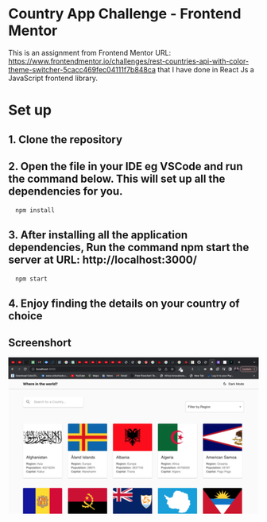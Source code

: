 # Country App Challenge - Frontend Mentor

This is an assignment from Frontend Mentor URL: https://www.frontendmentor.io/challenges/rest-countries-api-with-color-theme-switcher-5cacc469fec04111f7b848ca
that I have done in React Js a JavaScript frontend library.

# Set up 

## 1. Clone the repository

## 2. Open the file in your IDE eg VSCode and run the command below. This will set up all the dependencies for you.

      npm install

## 3. After installing all the application dependencies, Run the command npm start the server at URL: http://localhost:3000/

      npm start

## 4. Enjoy finding the details on your country of choice

## Screenshort

![Screen Shot](./public/countryappscreen.png)
